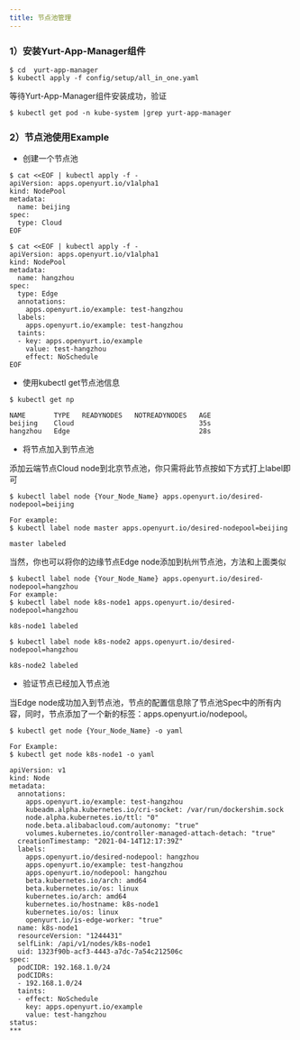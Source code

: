 ```yaml
---
title: 节点池管理
---
```


### 

### 1）安装Yurt-App-Manager组件

```shell
$ cd  yurt-app-manager
$ kubectl apply -f config/setup/all_in_one.yaml
```

等待Yurt-App-Manager组件安装成功，验证

```shell
$ kubectl get pod -n kube-system |grep yurt-app-manager
```



### 2）节点池使用Example

- 创建一个节点池

```shell
$ cat <<EOF | kubectl apply -f -
apiVersion: apps.openyurt.io/v1alpha1
kind: NodePool
metadata:
  name: beijing
spec:
  type: Cloud
EOF

$ cat <<EOF | kubectl apply -f -
apiVersion: apps.openyurt.io/v1alpha1
kind: NodePool
metadata:
  name: hangzhou
spec:
  type: Edge
  annotations:
    apps.openyurt.io/example: test-hangzhou
  labels:
    apps.openyurt.io/example: test-hangzhou
  taints:
  - key: apps.openyurt.io/example
    value: test-hangzhou
    effect: NoSchedule
EOF
```

- 使用kubectl get节点池信息

```shell
$ kubectl get np 

NAME       TYPE   READYNODES   NOTREADYNODES   AGE
beijing    Cloud                               35s
hangzhou   Edge                                28s
```

- 将节点加入到节点池

添加云端节点Cloud node到北京节点池，你只需将此节点按如下方式打上label即可

```shell
$ kubectl label node {Your_Node_Name} apps.openyurt.io/desired-nodepool=beijing
```



```shell
For example:
$ kubectl label node master apps.openyurt.io/desired-nodepool=beijing

master labeled
```

当然，你也可以将你的边缘节点Edge node添加到杭州节点池，方法和上面类似

```shell
$ kubectl label node {Your_Node_Name} apps.openyurt.io/desired-nodepool=hangzhou
For example:
$ kubectl label node k8s-node1 apps.openyurt.io/desired-nodepool=hangzhou

k8s-node1 labeled

$ kubectl label node k8s-node2 apps.openyurt.io/desired-nodepool=hangzhou

k8s-node2 labeled
```

- 验证节点已经加入节点池

当Edge node成功加入到节点池，节点的配置信息除了节点池Spec中的所有内容，同时，节点添加了一个新的标签：apps.openyurt.io/nodepool。

```shell
$ kubectl get node {Your_Node_Name} -o yaml 

For Example:
$ kubectl get node k8s-node1 -o yaml

apiVersion: v1
kind: Node
metadata:
  annotations:
    apps.openyurt.io/example: test-hangzhou
    kubeadm.alpha.kubernetes.io/cri-socket: /var/run/dockershim.sock
    node.alpha.kubernetes.io/ttl: "0"
    node.beta.alibabacloud.com/autonomy: "true"
    volumes.kubernetes.io/controller-managed-attach-detach: "true"
  creationTimestamp: "2021-04-14T12:17:39Z"
  labels:
    apps.openyurt.io/desired-nodepool: hangzhou
    apps.openyurt.io/example: test-hangzhou
    apps.openyurt.io/nodepool: hangzhou
    beta.kubernetes.io/arch: amd64
    beta.kubernetes.io/os: linux
    kubernetes.io/arch: amd64
    kubernetes.io/hostname: k8s-node1
    kubernetes.io/os: linux
    openyurt.io/is-edge-worker: "true"
  name: k8s-node1
  resourceVersion: "1244431"
  selfLink: /api/v1/nodes/k8s-node1
  uid: 1323f90b-acf3-4443-a7dc-7a54c212506c
spec:
  podCIDR: 192.168.1.0/24
  podCIDRs:
  - 192.168.1.0/24
  taints:
  - effect: NoSchedule
    key: apps.openyurt.io/example
    value: test-hangzhou
status:
***
```

